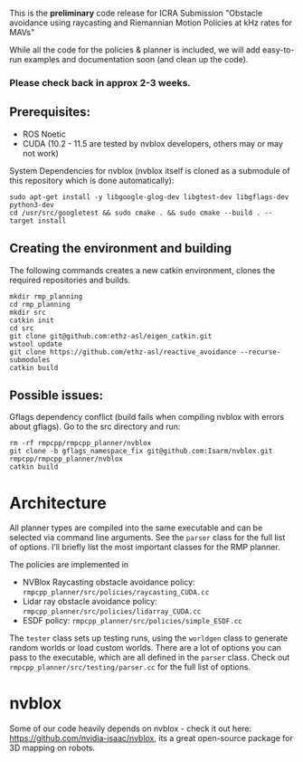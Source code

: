 This is the __preliminary__ code release for ICRA Submission "Obstacle avoidance using raycasting and Riemannian Motion Policies at kHz                                                 rates for MAVs"
 
While all the code for the policies & planner is included, we will add easy-to-run examples and 
documentation soon (and clean up the code).
 
### Please check back in approx 2-3 weeks. ###


## Prerequisites: 
- ROS Noetic
- CUDA (10.2 - 11.5 are tested by nvblox developers, others may or may not work)

System Dependencies for nvblox (nvblox itself is cloned as a submodule of this repository which is done automatically):

```
sudo apt-get install -y libgoogle-glog-dev libgtest-dev libgflags-dev python3-dev
cd /usr/src/googletest && sudo cmake . && sudo cmake --build . --target install
```

## Creating the environment and building
The following commands creates a new catkin environment, clones the required repositories and builds. 
```
mkdir rmp_planning
cd rmp_planning
mkdir src
catkin init
cd src
git clone git@github.com:ethz-asl/eigen_catkin.git
wstool update
git clone https://github.com/ethz-asl/reactive_avoidance --recurse-submodules
catkin build
```

## Possible issues:

Gflags dependency conflict (build fails when compiling nvblox with errors about gflags). Go to the src directory and run:

```
rm -rf rmpcpp/rmpcpp_planner/nvblox
git clone -b gflags_namespace_fix git@github.com:Isarm/nvblox.git rmpcpp/rmpcpp_planner/nvblox
catkin build
``` 

# Architecture

All planner types are compiled into the same executable and can be selected via command line arguments. 
See the `parser` class for the full list of options. I’ll briefly list the most important classes for the RMP planner. 

The policies are implemented in 
- NVBlox Raycasting obstacle avoidance policy: `rmpcpp_planner/src/policies/raycasting_CUDA.cc` 
- Lidar ray obstacle avoidance policy: `rmpcpp_planner/src/policies/lidarray_CUDA.cc`
- ESDF policy: `rmpcpp_planner/src/policies/simple_ESDF.cc`


The `tester` class sets up testing runs, using the `worldgen` class to generate random worlds or load custom worlds. 
There are a lot of options you can pass to the executable, which are all defined in the `parser` class. 
Check out `rmpcpp_planner/src/testing/parser.cc` for the full list of options. 

# nvblox
Some of our code heavily depends on nvblox - check it out here: https://github.com/nvidia-isaac/nvblox, its a great open-source package for 3D mapping on robots.


